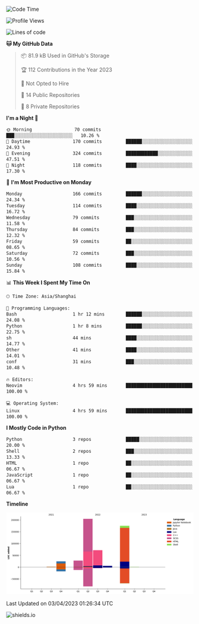 <!--START_SECTION:waka-->
![Code Time](http://img.shields.io/badge/Code%20Time-240%20hrs%2056%20mins-blue)

![Profile Views](http://img.shields.io/badge/Profile%20Views-1-blue)

![Lines of code](https://img.shields.io/badge/From%20Hello%20World%20I%27ve%20Written-507.2%20thousand%20lines%20of%20code-blue)

**🐱 My GitHub Data** 

> 📦 81.9 kB Used in GitHub's Storage 
 > 
> 🏆 112 Contributions in the Year 2023
 > 
> 🚫 Not Opted to Hire
 > 
> 📜 14 Public Repositories 
 > 
> 🔑 8 Private Repositories 
 > 
**I'm a Night 🦉** 

```text
🌞 Morning                70 commits          ███░░░░░░░░░░░░░░░░░░░░░░   10.26 % 
🌆 Daytime                170 commits         ██████░░░░░░░░░░░░░░░░░░░   24.93 % 
🌃 Evening                324 commits         ████████████░░░░░░░░░░░░░   47.51 % 
🌙 Night                  118 commits         ████░░░░░░░░░░░░░░░░░░░░░   17.30 % 
```
📅 **I'm Most Productive on Monday** 

```text
Monday                   166 commits         ██████░░░░░░░░░░░░░░░░░░░   24.34 % 
Tuesday                  114 commits         ████░░░░░░░░░░░░░░░░░░░░░   16.72 % 
Wednesday                79 commits          ███░░░░░░░░░░░░░░░░░░░░░░   11.58 % 
Thursday                 84 commits          ███░░░░░░░░░░░░░░░░░░░░░░   12.32 % 
Friday                   59 commits          ██░░░░░░░░░░░░░░░░░░░░░░░   08.65 % 
Saturday                 72 commits          ███░░░░░░░░░░░░░░░░░░░░░░   10.56 % 
Sunday                   108 commits         ████░░░░░░░░░░░░░░░░░░░░░   15.84 % 
```


📊 **This Week I Spent My Time On** 

```text
🕑︎ Time Zone: Asia/Shanghai

💬 Programming Languages: 
Bash                     1 hr 12 mins        ██████░░░░░░░░░░░░░░░░░░░   24.08 % 
Python                   1 hr 8 mins         ██████░░░░░░░░░░░░░░░░░░░   22.75 % 
sh                       44 mins             ████░░░░░░░░░░░░░░░░░░░░░   14.77 % 
Other                    41 mins             ████░░░░░░░░░░░░░░░░░░░░░   14.01 % 
conf                     31 mins             ███░░░░░░░░░░░░░░░░░░░░░░   10.48 % 

🔥 Editors: 
Neovim                   4 hrs 59 mins       █████████████████████████   100.00 % 

💻 Operating System: 
Linux                    4 hrs 59 mins       █████████████████████████   100.00 % 
```

**I Mostly Code in Python** 

```text
Python                   3 repos             █████░░░░░░░░░░░░░░░░░░░░   20.00 % 
Shell                    2 repos             ███░░░░░░░░░░░░░░░░░░░░░░   13.33 % 
HTML                     1 repo              ██░░░░░░░░░░░░░░░░░░░░░░░   06.67 % 
JavaScript               1 repo              ██░░░░░░░░░░░░░░░░░░░░░░░   06.67 % 
Lua                      1 repo              ██░░░░░░░░░░░░░░░░░░░░░░░   06.67 % 
```



**Timeline**

![Lines of Code chart](https://raw.githubusercontent.com/kopp4/kopp4/main/assets/bar_graph.png)


 Last Updated on 03/04/2023 01:26:34 UTC
<!--END_SECTION:waka-->
![shields.io](https://img.shields.io/github/commit-activity/w/kopp4/kopp4?color=g&label=abusing%20bot&style=flat-square)
